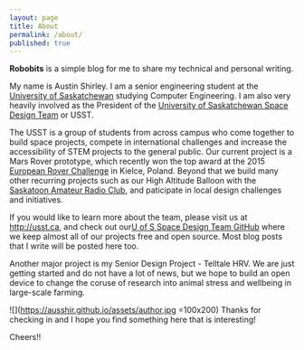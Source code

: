 ```yaml
---
layout: page
title: About
permalink: /about/
published: true
---
```


**Robobits** is a simple blog for me to share my technical and personal writing.

My name is Austin Shirley. I am a senior engineering student at the [University of Saskatchewan](http://www.usask.ca/) studying Computer Engineering. I am also very heavily involved as the President of the [University of Saskatchewan Space Design Team](http://usst.ca) or USST.

The USST is a group of students from across campus who come together to build space projects, compete in international challenges and increase the accessibility of STEM projects to the general public. Our current project is a Mars Rover prototype, which recently won the top award at the 2015 [European Rover Challenge](http://roverchallenge.eu/) in Kielce, Poland. Beyond that we build many other recurring projects such as our High Altitude Balloon with the [Saskatoon Amateur Radio Club](http://ve5aa.dyndns.org/), and paticipate in local design challenges and initiatives.

If you would like to learn more about the team, please visit us at http://usst.ca, and check out our[U of S Space Design Team GitHub](https://github.com/UofSSpaceDesignTeam/) where we keep almost all of our projects free and open source. Most blog posts that I write will be posted here too.


Another major project is my Senior Design Project - Telltale HRV. We are just getting started and do not have a lot of news, but we hope to build an open device to change the coruse of research into animal stress and wellbeing in large-scale farming.

![](https://ausshir.github.io/assets/author.jpg =100x200)
Thanks for checking in and I hope you find something here that is interesting!

Cheers!!
